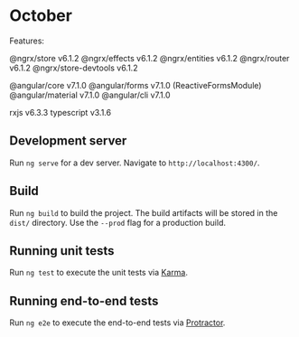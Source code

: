 # October

Features: 

@ngrx/store             v6.1.2
@ngrx/effects           v6.1.2
@ngrx/entities          v6.1.2
@ngrx/router            v6.1.2
@ngrx/store-devtools    v6.1.2

@angular/core           v7.1.0
@angular/forms          v7.1.0
  (ReactiveFormsModule)
@angular/material       v7.1.0
@angular/cli            v7.1.0

rxjs                    v6.3.3
typescript              v3.1.6

## Development server

Run `ng serve` for a dev server. Navigate to `http://localhost:4300/`.


## Build

Run `ng build` to build the project. The build artifacts will be stored in the `dist/` directory. Use the `--prod` flag for a production build.

## Running unit tests

Run `ng test` to execute the unit tests via [Karma](https://karma-runner.github.io).

## Running end-to-end tests

Run `ng e2e` to execute the end-to-end tests via [Protractor](http://www.protractortest.org/).
